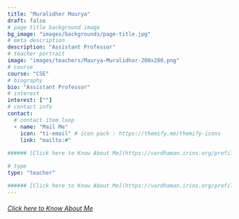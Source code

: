 ```yaml
---
title: "Muralidher Mourya"
draft: false
# page title background image
bg_image: "images/backgrounds/page-title.jpg"
# meta description
description: "Assistant Professor"
# teacher portrait
image: "images/teachers/Maurya-Muralidhar-200x200.png"
# course
course: "CSE"
# biography
bio: "Assistant Professor"
# interest
interest: [""]
# contact info
contact:
  # contact item loop
  - name: "Mail Me"
    icon: "ti-email" # icon pack : https://themify.me/themify-icons
    link: "mailto:#"
    
###### [Click here to Know About Me](https://vardhaman.irins.org/profile/247937)

# type
type: "teacher"

###### [Click here to Know About Me](https://vardhaman.irins.org/profile/247937)
---
```


###### [Click here to Know About Me](https://vardhaman.irins.org/profile/247937)

